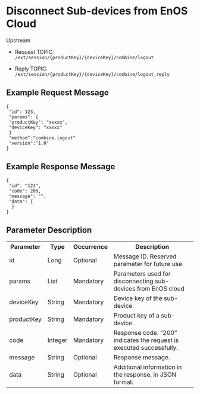 # Disconnect Sub-devices from EnOS Cloud

Upstream
- Request TOPIC: `/ext/session/{productKey}/{deviceKey}/combine/logout`

- Reply TOPIC: `/ext/session/{productKey}/{deviceKey}/combine/logout_reply`

## Example Request Message

```
{
 "id": 123,
 "params": {
 "productKey": "xxxxx",
 "deviceKey": "xxxxx"
 }
 "method":"combine.logout"
 "version":"1.0"
}

```

## Example Response Message

```
{
 "id": "123",
 "code": 200,
 "message": "",
 "data": {
  }
}

```

## Parameter Description

<table>
  <tr>
    <th>Parameter</th>
    <th>Type</th>
    <th>Occurrence</th>
    <th>Description</th>
  </tr>
  <tr>
    <td>id </td>
    <td>Long </td>
    <td>Optional </td>
    <td>Message ID. Reserved  parameter for future use. </td>
  </tr>
  <tr>
    <td>params </td>
    <td>List </td>
    <td>Mandatory </td>
    <td>Parameters used for disconnecting sub-devices from EnOS cloud </td>
  </tr>
  <tr>
    <td>deviceKey </td>
    <td>String </td>
    <td>Mandatory </td>
    <td>Device key of the sub-device. </td>
  </tr>
  <tr>
    <td>productKey </td>
    <td>String </td>
    <td>Mandatory </td>
    <td>Product key of a sub-device. </td>
  </tr>
  <tr>
    <td>code </td>
    <td>Integer </td>
    <td>Mandatory </td>
    <td>Response code. &ldquo;200&rdquo; indicates the request is executed successfully. </td>
  </tr>
  <tr>
    <td>message </td>
    <td>String </td>
    <td>Optional </td>
    <td>Response message.</td>
  </tr>
  <tr>
    <td>data </td>
    <td>String </td>
    <td>Optional </td>
    <td>Additional information in the response, in JSON format. </td>
  </tr>
</table>
